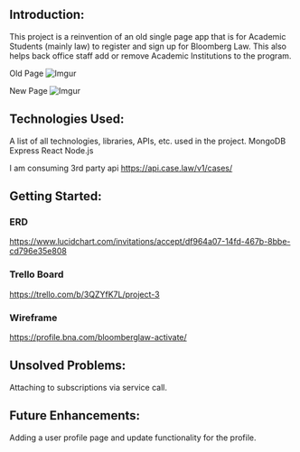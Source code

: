 ## Introduction: 
This project is a reinvention of an old single page app that is for Academic Students (mainly law) to register and sign up for Bloomberg Law. This also helps back office staff add or remove Academic Institutions to the program.


Old Page
![Imgur](https://i.imgur.com/dUUtYuS.jpg)

New Page
![Imgur](https://i.imgur.com/KSyzUDL.jpg)


## Technologies Used: 
A list of all technologies, libraries, APIs, etc. used in the project.
MongoDB
Express
React
Node.js

I am consuming 3rd party api https://api.case.law/v1/cases/

## Getting Started: 

### ERD
https://www.lucidchart.com/invitations/accept/df964a07-14fd-467b-8bbe-cd796e35e808

### Trello Board
https://trello.com/b/3QZYfK7L/project-3

### Wireframe
https://profile.bna.com/bloomberglaw-activate/

## Unsolved Problems: 

Attaching to subscriptions via service call. 

## Future Enhancements: 

Adding a user profile page and update functionality for the profile. 


